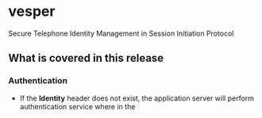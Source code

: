 # vesper
  Secure Telephone Identity Management in Session Initiation Protocol
  
  
## What is covered in this release

### Authentication

- If the **Identity** header does not exist, the application server will perform authentication service where in 
	the 
